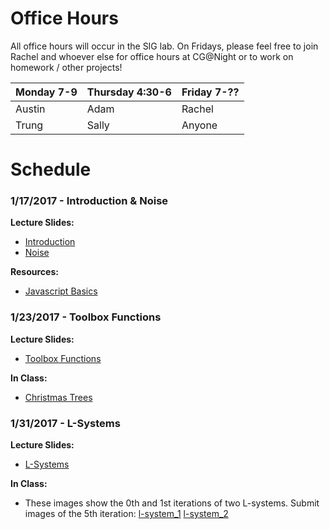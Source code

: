 # Office Hours

All office hours will occur in the SIG lab. On Fridays, please feel free to join Rachel and whoever else for office hours at CG@Night or to work on homework / other projects!

| Monday 7-9 | Thursday 4:30-6 | Friday 7-?? |
|------------|-----------------|-------------|
| Austin     | Adam            | Rachel      |
| Trung      | Sally           | Anyone      |

# Schedule

### 1/17/2017 - Introduction & Noise

**Lecture Slides:**
- [Introduction](/files/intro_1_17_17.pdf)
- [Noise](/files/noise_1_17_17.pdf)

**Resources:**
- [Javascript Basics](/resources/javascript-basics)

### 1/23/2017 - Toolbox Functions

**Lecture Slides:**
- [Toolbox Functions](/files/toolbox_functions.pdf)

**In Class:**
- [Christmas Trees](https://github.com/CIS700-Procedural-Graphics/IC-Distribution)

### 1/31/2017 - L-Systems

**Lecture Slides:**
- [L-Systems](/files/lsystems_1_31_17.pdf)

**In Class:**
- These images show the 0th and 1st iterations of two L-systems. Submit images of the 5th iteration: [l-system_1](/files/mystery_grammar1.png) [l-system_2](/files/mystery_grammar2.png)